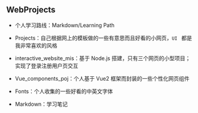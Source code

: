 ## WebProjects



- 个人学习路线：Markdown/Learning Path



- Projects：自己根据网上的模板做的一些有意思而且好看的小网页，`UI ` 都是我非常喜欢的风格



- interactive_website_mis：基于 Node.js 搭建，只有三个网页的小型项目；实现了登录注册用户页交互



- Vue_components_poj：个人基于 Vue2 框架而封装的一些个性化网页组件



- Fonts：个人收集的一些好看的中英文字体



- Markdown：学习笔记